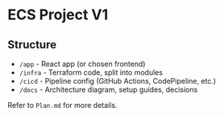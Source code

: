 # ECS Project V1

## Structure

- `/app` - React app (or chosen frontend)
- `/infra` - Terraform code, split into modules
- `/cicd` - Pipeline config (GitHub Actions, CodePipeline, etc.)
- `/docs` - Architecture diagram, setup guides, decisions

Refer to `Plan.md` for more details.

